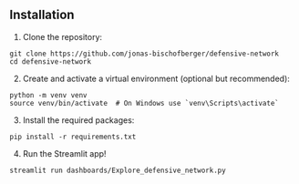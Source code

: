 ## Installation

1. Clone the repository:

```
git clone https://github.com/jonas-bischofberger/defensive-network
cd defensive-network
```

2. Create and activate a virtual environment (optional but recommended):

```
python -m venv venv
source venv/bin/activate  # On Windows use `venv\Scripts\activate`
```

3. Install the required packages:
```
pip install -r requirements.txt
```

4. Run the Streamlit app!

```
streamlit run dashboards/Explore_defensive_network.py
```
